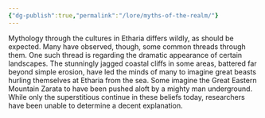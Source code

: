 ```yaml
---
{"dg-publish":true,"permalink":"/lore/myths-of-the-realm/"}
---
```


Mythology through the cultures in Etharia differs wildly, as should be expected. Many have observed, though, some common threads through them. One such thread is regarding the dramatic appearance of certain landscapes. The stunningly jagged coastal cliffs in some areas, battered far beyond simple erosion, have led the minds of many to imagine great beasts hurling themselves at Etharia from the sea. Some imagine the Great Eastern Mountain Zarata to have been pushed aloft by a mighty man underground. While only the superstitious continue in these beliefs today, researchers have been unable to determine a decent explanation.